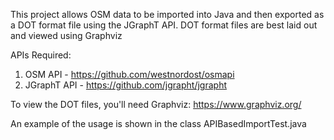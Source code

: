 This project allows OSM data to be imported into Java and then exported as a DOT format file using the JGraphT API. DOT format files are best laid out and viewed using Graphviz

APIs Required:
1. OSM API - https://github.com/westnordost/osmapi
2. JGraphT API - https://github.com/jgrapht/jgrapht

To view the DOT files, you'll need Graphviz: https://www.graphviz.org/

An example of the usage is shown in the class APIBasedImportTest.java